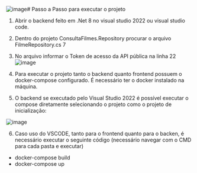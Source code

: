 ![image](https://github.com/user-attachments/assets/95c27bf3-d7a7-41d7-b593-94f00ca8123b)# Passo a Passo para executar o projeto

1. Abrir o backend feito em .Net 8 no visual studio 2022 ou visual studio code.
2. Dentro do projeto ConsultaFilmes.Repository procurar o arquivo FilmeRepository.cs  7
3. No arquivo informar o Token de acesso da API pública na linha 22
![image](https://github.com/user-attachments/assets/14a93b3c-8c69-4502-820f-3e28f76a1210)

4. Para executar o projeto tanto o backend quanto frontend possuem o docker-compose configurado. É necessário ter o docker instalado na máquina.
5. O backend se executado pelo Visual Studio 2022 é possível executar o compose diretamente selecionando o projeto como o projeto de inicialização:

![image](https://github.com/user-attachments/assets/d85547b7-51aa-478f-bc21-ab839ddea9fa)

6. Caso uso do VSCODE, tanto para o frontend quanto para o backen, é necessário executar o seguinte código (necessário navegar com o CMD para cada pasta e executar)
- docker-compose build
- docker-compose up
